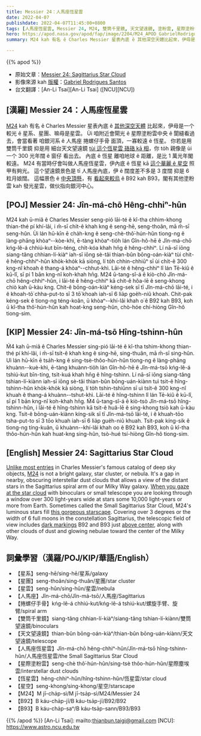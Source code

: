 ```yaml
---
title: Messier 24：人馬座恆星雲
date: 2022-04-07
publishdate: 2022-04-07T11:45:00+0800
tags: [人馬座恆星雲, Messier 24, M24, 雙筒千里鏡, 天文望遠鏡, 塗粉雲, 星際塗粉雲, 銀河系, 人馬座, 捲螺仔手骨, 恆星雲, B92, B93, 星空, 星系, 星團, 星雲]
hero: https://apod.nasa.gov/apod/fap/image/2204/M24_APOD_GabrielRodriguesSantosAPOD1100.jpg
summary: M24 kah 有名 ê Charles Messier 星表內底 ê 其他深空天體比起來，伊毋是一个較光 ê 星系、星團、抑是星雲。

---
```


{{% apod %}}

- 原始文章：[Messier 24: Sagittarius Star Cloud](https://apod.nasa.gov/apod/ap220407.html)
- 影像來源 kah [版權][copyright]：[Gabriel Rodrigues Santos](https://www.astrobin.com/users/grsotnas/)
- 台文翻譯：[An-Li Tsai][An-Li Tsai] ([NCU][NCU])

## [漢羅] Messier 24：人馬座恆星雲
[M24][M24] kah 有名 ê Charles Messier 星表內底 ê [其他深空天體][Unlike most entries] 比起來，伊毋是一个較光 ê 星系、星團、嘛毋是星雲。
Ùi 咱附近會閘光 ê 星際塗粉雲中央 ê 閬縫看過去，會當看著 咱銀河系 ê 人馬座 捲螺仔手骨 面頂，一寡較遠 ê 恆星。
你若是用 雙筒千里鏡 抑是用 細台天文望遠鏡 [tùi 這个恆星雲 硞硞 kā 相][When you gaze at the star cloud]，你 to̍h 親像是 ùi 一个 300 光年闊 ê 窗仔 看出去。
內底 ê 恆星 離咱地球 ê 距離，是比 1 萬光年閣較遠。
M24 有當時仔會叫做人馬座恆星雲，伊內底 ê 恆星 kā [這个華麗 ê 星空][this gorgeous starscape] 照甲有夠光。
這个望遠鏡景色是 tī 人馬座內底，伊 ê 闊度差不多是 3 度闊 抑是 6 粒月娘闊。
這幅景色 ê [中央頂懸][above center]，有 [看起來較烏][dark markings] ê B92 kah B93，閣有其他塗粉雲 kah 發光星雲，做伙指向銀河中心。


## [POJ] Messier 24: Jîn-má-chō Hêng-chhiⁿ-hûn
M24 kah ū-miâ ê Charles Messier seng-pió lāi-té ê kî-tha chhim-khong thian-thé pí khí-lâi, i m̄-sī chi̍t-ê khah kng ê seng-hē, seng-thoân, mā m̄-sī seng-hûn.
Ùi lán hū-kīn ē cha̍h-kng ê seng-chè-thô͘-hún-hûn tiong-ng ê làng-phāng khòaⁿ--kòe-khì, ē-tàng khòaⁿ-tio̍h lán Gîn-hô-hē ê Jîn-má-chō kńg-lê-á chhiú-kut bīn-téng, chi̍t-kóa khah hn̄g ê hêng-chhiⁿ.
Lí nā-sī iōng siang-tâng chhian-lí-kiàⁿ iah-sī iōng sè-tâi thian-bûn bōng-oán-kiàⁿ tùi chit-ê hêng-chhiⁿ-hûn kho̍k-kho̍k kā siòng, lí to̍h chhin-chhiūⁿ sī ùi chi̍t-ê 300 kng-nî khoah ê thang-á khòaⁿ--chhut-khì.
Lāi-té ê hêng-chhiⁿ lî lán Tē-kiû ê kū-lî, sī pí 1 bān kng-nî koh-khah hn̄g.
M24 ū-tang-sî-á ē kiò-chò Jîn-má-chō hêng-chhiⁿ-hûn, i lāi-té ê hêng-chhiⁿ kā chit-ê hôa-lē ê seng-khong chiò kah ū-kàu kng.
Chit-ê bōng-oán-kiàⁿ kéng-sek sī tī Jîn-má-chō lāi-té, i ê khoah-tō͘ chha-put-to sī 3 tō͘ khoah iah-sī 6 lia̍p goe̍h-niû khoah.
Chit-pak kéng-sek ê tiong-ng téng-koân, ū khòaⁿ--khí-lâi khah o͘ ê B92 kah B93, koh ū kî-tha thô͘-hún-hûn kah hoat-kng seng-hûn, chò-hóe chí-hiòng Gîn-hô tiong-sim.

## [KIP] Messier 24: Jîn-má-tsō Hîng-tshinn-hûn
Ḿ4 kah ū-miâ ê Charles Messier sing-pió lāi-té ê kî-tha tshim-khong thian-thé pí khí-lâi, i m̄-sī tsi̍t-ê khah kng ê sing-hē, sing-thuân, mā m̄-sī sing-hûn.
Uì lán hū-kīn ē tsa̍h-kng ê sing-tsè-thôo-hún-hûn tiong-ng ê làng-phāng khuànn--kuè-khì, ē-tàng khuànn-tio̍h lán Gîn-hô-hē ê Jîn-má-tsō kńg-lê-á tshiú-kut bīn-tíng, tsi̍t-kuá khah hn̄g ê hîng-tshinn.
Lí nā-sī iōng siang-tâng tshian-lí-kiànn iah-sī iōng sè-tâi thian-bûn bōng-uán-kiànn tuì tsit-ê hîng-tshinn-hûn kho̍k-kho̍k kā siòng, lí to̍h tshin-tshiūnn sī uì tsi̍t-ê 300 kng-nî khuah ê thang-á khuànn--tshut-khì.
Lāi-té ê hîng-tshinn lî lán Tē-kiû ê kū-lî, sī pí 1 bān kng-nî koh-khah hn̄g.
Ḿ4 ū-tang-sî-á ē kiò-tsò Jîn-má-tsō hîng-tshinn-hûn, i lāi-té ê hîng-tshinn kā tsit-ê huâ-lē ê sing-khong tsiò kah ū-kàu kng.
Tsit-ê bōng-uán-kiànn kíng-sik sī tī Jîn-má-tsō lāi-té, i ê khuah-tōo tsha-put-to sī 3 tōo khuah iah-sī 6 lia̍p gue̍h-niû khuah.
Tsit-pak kíng-sik ê tiong-ng tíng-kuân, ū khuànn--khí-lâi khah oo ê B92 kah B93, koh ū kî-tha thôo-hún-hûn kah huat-kng sing-hûn, tsò-hué tsí-hiòng Gîn-hô tiong-sim.

## [English] Messier 24: Sagittarius Star Cloud
[Unlike most entries][Unlike most entries] in Charles Messier's famous catalog of deep sky objects, [M24][M24] is not a bright galaxy, star cluster, or nebula.
It's a gap in nearby, obscuring interstellar dust clouds that allows a view of the distant stars in the Sagittarius spiral arm of our Milky Way galaxy.
[When you gaze at the star cloud][When you gaze at the star cloud] with binoculars or small telescope you are looking through a window over 300 light-years wide at stars some 10,000 light-years or more from Earth.
Sometimes called the Small Sagittarius Star Cloud, M24's luminous stars fill [this gorgeous starscape][this gorgeous starscape].
Covering over 3 degrees or the width of 6 full moons in the constellation Sagittarius, the telescopic field of view includes [dark markings][dark markings] B92 and B93 just [above center][above center], along with other clouds of dust and glowing nebulae toward the center of the Milky Way.

## 詞彙學習（漢羅/POJ/KIP/華語/English）
- 【星系】seng-hē/sing-hē/星系/galaxy
- 【星團】seng-thoân/sing-thuân/星團/star cluster
- 【星雲】seng-hûn/sing-hûn/星雲/nebula
- 【人馬座】Jîn-má-chō/Jîn-má-tsō/人馬座/Sagittarius
- 【捲螺仔手骨】kńg-lê-á chhiú-kut/kńg-lê-á tshiú-kut/螺旋手臂、旋臂/spiral arm
- 【雙筒千里鏡】siang-tâng chhian-lí-kiàⁿ/siang-tâng tshian-lí-kiànn/雙筒望遠鏡/binoculars
- 【天文望遠鏡】thian-bûn bōng-oán-kiàⁿ/thian-bûn bōng-uán-kiànn/天文望遠鏡/telescope
- 【人馬座恆星雲】Jîn-má-chō hêng-chhiⁿ-hûn/Jîn-má-tsō hîng-tshinn-hûn/人馬座恆星雲/the Small Sagittarius Star Cloud
- 【星際塗粉雲】seng-chè thô͘-hún-hûn/sing-tsè thôo-hún-hûn/星際塵埃雲/interstellar dust clouds
- 【恆星雲】hêng-chhiⁿ-hûn/hîng-tshinn-hûn/恆星雲/star cloud
- 【星空】seng-khong/sing-khong/星空/starscape
- 【M24】M jī-cha̍p-sì/M jī-tsa̍p-sì/M24/Messier 24
- 【B92】B káu-cha̍p-jī/B káu-tsa̍p-jī/B92/B92
- 【B93】B káu-cha̍p-saⁿ/B káu-tsa̍p-sann/B93/B93


{{% /apod %}}
[An-Li Tsai]: mailto:thianbun.taigi@gmail.com
[NCU]: https://www.astro.ncu.edu.tw

[copyright]: https://apod.nasa.gov/apod/fap/lib/about_apod.html#srapply

[Unlike most entries]:https://www.nasa.gov/content/goddard/hubble-s-messier-catalog
[M24]:http://www.messier.seds.org/m/m024.html
[When you gaze at the star cloud]:https://oneminuteastronomer.com/4460/small-sagittarius-star-cloud/
[this gorgeous starscape]:https://www.astrobin.com/qkqlgl/
[dark markings]:https://ui.adsabs.harvard.edu/abs/1919ApJ....49....1B/abstract
[above center]:https://apod.nasa.gov/apod/ap100708.html
